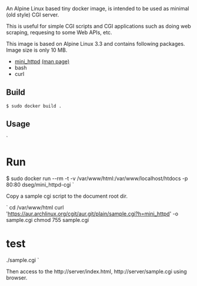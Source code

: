 An Alpine Linux based tiny docker image, is intended to be used as
minimal (old style) CGI server.

This is useful for simple CGI scripts and CGI applications such as
doing web scraping, requesing to some Web APIs, etc.

This image is based on Alpine Linux 3.3 and contains following packages.
Image size is only 10 MB.

- [mini_httpd](http://acme.com/software/mini_httpd/) [(man
page)](http://manpages.ubuntu.com/manpages/oneiric/man8/mini-httpd.8.html)
- bash
- curl

## Build

`$ sudo docker build .
`
## Usage

`# Run 
$ sudo docker run --rm -t -v /var/www/html:/var/www/localhost/htdocs
-p 80:80 dseg/mini_httpd-cgi
`


Copy a sample cgi script to the document root dir.

`cd /var/www/html
curl
'https://aur.archlinux.org/cgit/aur.git/plain/sample.cgi?h=mini_httpd'
-o sample.cgi
chmod 755 sample.cgi
# test
./sample.cgi
`

Then access to the http://server/index.html, http://server/sample.cgi
using browser.
